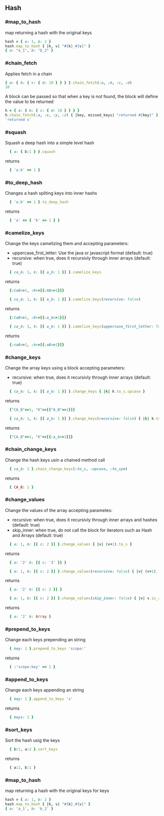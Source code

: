 ## Hash
### #map_to_hash
map returning a hash with the original keys

```ruby
hash = { a: 1, b: 2 }
hash.map_to_hash { |k, v| "#{k}_#{v}" }
{ a: "a_1", b: "b_2" }
```

### #chain_fetch
Applies fetch in a chain

```ruby
{ a: { b: { c: { d: 10 } } } }.chain_fetch(:a, :b, :c, :d)
10
```

A block can be passed so that when a key is not found, the block will define the value to be returned

```ruby
h = { a: { b: { c: { d: 10 } } } }
h.chain_fetch(:a, :x, :y, :z) { |key, missed_keys| "returned #{key}" }
'returned x'
```

### #squash
Squash a deep hash into a simple level hash

```ruby
  { a: { b:1 } }.squash
```
returns
```ruby
  { 'a.b' => 1 }
```

### #to_deep_hash
Changes a hash spliting keys into inner hashs

```ruby
  { 'a.b' => 1 }.to_deep_hash
```
returns
```ruby
  { 'a' => { 'b' => 1 } }
```

### #camelize_keys
Change the keys camelizing them and accepting parameters:
- uppercase_first_letter: Use the java or javascript format (default: true)
- recursive: when true, does it recursivly through inner arrays (default: true)

```ruby
  { ca_b: 1, k: [{ a_b: 1 }] }.camelize_keys
```
returns
```ruby
  {:CaB=>1, :K=>[{:AB=>1}]}
```

```ruby
  { ca_b: 1, k: [{ a_b: 1 }] }.camelize_keys(recursive: false)
```
returns
```ruby
  {:CaB=>1, :K=>[{:a_b=>1}]}
```

```ruby
  { ca_b: 1, k: [{ a_b: 1 }] }.camelize_keys(uppercase_first_letter: false)
```
returns
```ruby
  {:caB=>1, :k=>[{:aB=>1}]}
```

### #change_keys
Change the array keys using a block accepting parameters:
 - recursive: when true, does it recursivly through inner arrays (default: true)

```ruby
  { ca_b: 1, k: [{ a_b: 1 }] }.change_keys { |k| k.to_s.upcase }
```
returns
```ruby
  {"CA_B"=>1, "K"=>[{"A_B"=>1}]}
```

```ruby
  { ca_b: 1, k: [{ a_b: 1 }] }.change_keys(recursive: false) { |k| k.to_s.upcase }
```
returns
```ruby
  {"CA_B"=>1, "K"=>[{:a_b=>1}]}
```

### #chain_change_keys
Change the hash keys usin a chained method call

```ruby
  { ca_b: 1 }.chain_change_keys(:to_s, :upcase, :to_sym)
```
returns
```ruby
  { CA_B: 1 }
```

### #change_values
Change the values of the array accepting parametes:
 - recursive: when true, does it recursivly through inner arrays and hashes (default: true)
 - skip_inner: when true, do not call the block for iterators such as Hash and Arrays (default: true)

```ruby
  { a: 1, b: [{ c: 2 }] }.change_values { |v| (v+1).to_s }
```
returns
```ruby
  { a: '2' b: [{ c: '3' }] }
```

```ruby
  { a: 1, b: [{ c: 2 }] }.change_values(recursive: false) { |v| (v+1).to_s }
```
returns
```ruby
  { a: '2' b: [{ c: 2 }] }
```

```ruby
  { a: 1, b: [{ c: 2 }] }.change_values(skip_inner: false) { |v| v.is_a?(Integer) ? (v+1).to_s : v.class }
```
returns
```ruby
  { a: '2' b: Array }
```

### #prepend_to_keys
Change each keys prepending an string

```ruby
  { key: 1 }.prepend_to_keys 'scope:'
```
returns
```ruby
  { :'scope:key' => 1 }
```
### #append_to_keys
Change each keys appending an string

```ruby
  { key: 1 }.append_to_keys 's'
```
returns
```ruby
  { keys: 1 }
```

### #sort_keys
Sort the hash usig the keys

```ruby
  { b:1, a:2 }.sort_keys
```
returns
```ruby
  { a:2, b:1 }
```

### #map_to_hash
map returning a hash with the original keys for keys

```ruby
hash = { a: 1, b: 2 }
hash.map_to_hash { |k, v| "#{k}_#{v}" }
{ a: 'a_1', b: 'b_2' }
```
